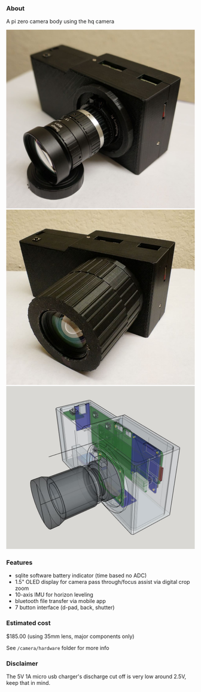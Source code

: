 ### About

A pi zero camera body using the hq camera

<img src="./raspberry-pi-zero-hq-camera-35mm.JPG"/>

<img src="./ring.JPG"/>

<img src="./design-see-through.JPG"/>

### Features

- sqlite software battery indicator (time based no ADC)
- 1.5" OLED display for camera pass through/focus assist via digital crop zoom
- 10-axis IMU for horizon leveling
- bluetooth file transfer via mobile app
- 7 button interface (d-pad, back, shutter)

### Estimated cost

$185.00 (using 35mm lens, major components only)

See `/camera/hardware` folder for more info

### Disclaimer

The 5V 1A micro usb charger's discharge cut off is very low around 2.5V, keep that in mind.
